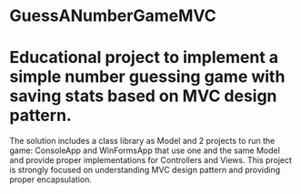 # GuessANumberGameMVC
# Educational project to implement a simple number guessing game with saving stats based on MVC design pattern.
The solution includes a class library as Model and 2 projects to run the game: ConsoleApp and WinFormsApp that use one and the same Model
and provide proper implementations for Controllers and Views. This project is strongly focused on understanding MVC design pattern
and providing proper encapsulation.
